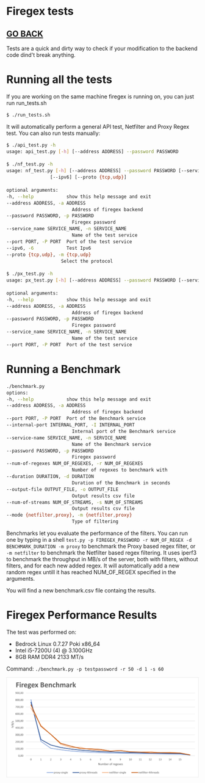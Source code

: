 # Firegex tests

## [GO BACK](../README.md)

Tests are a quick and dirty way to check if your modification to the backend code dind't break anything.

# Running all the tests
If you are working on the same machine firegex is running on, you can just run run_tests.sh
```bash
$ ./run_tests.sh
```
It will automatically perform a general API test, Netfilter and Proxy Regex test. 
You can also run tests manually:
```bash
$ ./api_test.py -h
usage: api_test.py [-h] [--address ADDRESS] --password PASSWORD

$ ./nf_test.py -h
usage: nf_test.py [-h] [--address ADDRESS] --password PASSWORD [--service_name SERVICE_NAME] [--port PORT]
                [--ipv6] [--proto {tcp,udp}]

optional arguments:
-h, --help            show this help message and exit
--address ADDRESS, -a ADDRESS
                        Address of firegex backend
--password PASSWORD, -p PASSWORD
                        Firegex password
--service_name SERVICE_NAME, -n SERVICE_NAME
                        Name of the test service
--port PORT, -P PORT  Port of the test service
--ipv6, -6            Test Ipv6
--proto {tcp,udp}, -m {tcp,udp}
                    Select the protocol

$ ./px_test.py -h
usage: px_test.py [-h] [--address ADDRESS] --password PASSWORD [--service_name SERVICE_NAME] [--port PORT]

optional arguments:
-h, --help            show this help message and exit
--address ADDRESS, -a ADDRESS
                        Address of firegex backend
--password PASSWORD, -p PASSWORD
                        Firegex password
--service_name SERVICE_NAME, -n SERVICE_NAME
                        Name of the test service
--port PORT, -P PORT  Port of the test service
```
# Running a Benchmark
```bash
./benchmark.py
options:
-h, --help            show this help message and exit
--address ADDRESS, -a ADDRESS
                        Address of firegex backend
--port PORT, -P PORT  Port of the Benchmark service
--internal-port INTERNAL_PORT, -I INTERNAL_PORT
                        Internal port of the Benchmark service
--service-name SERVICE_NAME, -n SERVICE_NAME
                        Name of the Benchmark service
--password PASSWORD, -p PASSWORD
                        Firegex password
--num-of-regexes NUM_OF_REGEXES, -r NUM_OF_REGEXES
                        Number of regexes to benchmark with
--duration DURATION, -d DURATION
                        Duration of the Benchmark in seconds
--output-file OUTPUT_FILE, -o OUTPUT_FILE
                        Output results csv file
--num-of-streams NUM_OF_STREAMS, -s NUM_OF_STREAMS
                        Output results csv file
--mode {netfilter,proxy}, -m {netfilter,proxy}
                        Type of filtering
```
Benchmarks let you evaluate the performance of the filters. You can run one by typing in a shell  ```test.py -p FIREGEX_PASSWORD -r NUM_OF_REGEX -d BENCHMARK_DURATION -m proxy``` to benchmark the Proxy based regex filter, or ``` -m netfilter ``` to benchmark the Netfilter based regex filtering.
It uses iperf3 to benchmark the throughput in MB/s of the server, both with filters, without filters, and for each new added regex. It will automatically add a new random regex untill it has reached NUM_OF_REGEX specified in the arguments. 

You will find a new benchmark.csv file containg the results.

# Firegex Performance Results

The test was performed on:
- Bedrock Linux 0.7.27 Poki x86_64
- Intel i5-7200U (4) @ 3.100GHz
- 8GB RAM DDR4 2133 MT/s

Command: `./benchmark.py -p testpassword -r 50 -d 1 -s 60`

![Firegex Benchmark](results/Benchmark-chart.png)
